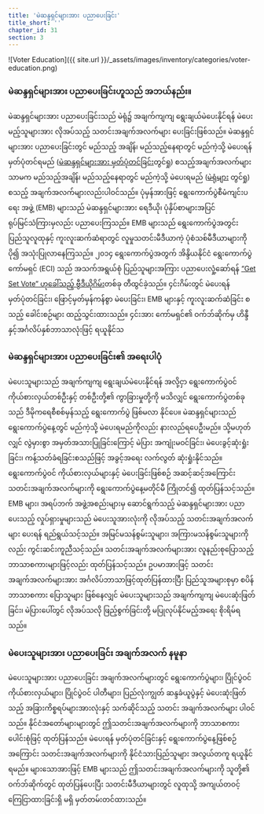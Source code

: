 ```yaml
---
title: 'မဲဆန္ဒရှင်များအား ပညာပေးခြင်း'
title_short: ''
chapter_id: 31
section: 3
---
```


![Voter Education]({{ site.url }}/\_assets/images/inventory/categories/voter-education.png)

### မဲဆန္ဒရှင်များအား ပညာပေးခြင်းဟူသည် အဘယ်နည်း။

မဲဆန္ဒရှင်များအား ပညာပေးခြင်းသည် မဲရုံ၌ အချက်ကျကျ ရွေးချယ်မဲပေးနိုင်ရန် မဲပေးမည့်သူများအား လိုအပ်သည့် သတင်းအချက်အလက်များ ပေးခြင်းဖြစ်သည်။ မဲဆန္ဒရှင်များအား ပညာပေးခြင်းတွင် မည်သည့် အချိန်၊ မည်သည့်နေရာတွင် မည်ကဲ့သို့ မဲပေးရန်မှတ်ပုံတင်ရမည် ([မဲဆန္ဒရှင်များအား မှတ်ပုံတင်ခြင်း](/my/guide/key-categories/voter-registration/)တွင်ရှု) စသည့်အချက်အလက်များသာမက မည်သည့်အချိန်၊ မည်သည့်နေရာတွင် မည်ကဲ့သို့ မဲပေးရမည် ([မဲရုံများ](/my/guide/key-categories/polling-stations/) တွင်ရှု) စသည့် အချက်အလက်များလည်းပါဝင်သည်။ ပုံမှန်အားဖြင့် ရွေးကောက်ပွဲစီမံကျင်းပရေး အဖွဲ့ (EMB) များသည် မဲဆန္ဒရှင်များအား ရေဒီယို၊ ပုံနှိပ်စာများအပြင် ရုပ်မြင်သံကြားမှလည်း ပညာပေးကြသည်။ EMB များသည် ရွေးကောက်ပွဲအတွင်း ပြည်သူလူထုနှင့် ကူးလူးဆက်ဆံရာတွင် လူမှုသတင်းမီဒီယာကဲ့ ပုံစံသစ်မီဒီယာများကို ပို၍ အသုံးပြုလာနေကြသည်။ ၂၀၁၄ ရွေးကောက်ပွဲအတွက် အိန္ဒိယနိုင်ငံ ရွေးကောက်ပွဲကော်မရှင် (ECI) သည် အသက်အရွယ်စုံ ပြည်သူများအကြား ပညာပေးလှုံ့ဆော်ရန် [“Get Set Vote” ဟုခေါ်သည့် ဗွီဒီယိုဂိမ်း](http://eci.nic.in/eci_main1/Sveep/maze_english/index_english.html)တစ်ခု တီထွင်ခဲ့သည်။ ၄င်းဂိမ်းတွင် မဲပေးရန် မှတ်ပုံတင်ခြင်း၊ ဖြောင့်မှတ်မှန်ကန်စွာ မဲပေးခြင်း၊ EMB များနှင့် ကူးလူးဆက်ဆံခြင်း စသည့် ခေါင်းစဉ်များ ထည့်သွင်းထားသည်။ ၄င်းအား ကော်မရှင်၏ ဝက်ဘ်ဆိုက်မှ ဟိန္ဒီနှင့်အင်္ဂလိပ်နှစ်ဘာသာလုံးဖြင့် ရယူနိုင်သ

### မဲဆန္ဒရှင်များအား ပညာပေးခြင်း၏ အရေးပါပုံ

မဲပေးသူများသည် အချက်ကျကျ ရွေးချယ်မဲပေးနိုင်ရန် အလို့ငှာ ရွေးကောက်ပွဲဝင် ကိုယ်စားလှယ်တစ်ဦးနှင့် တစ်ဦးတို့၏ ကွာခြားမှုတို့ကို မသိလျှင် ရွေးကောက်ပွဲတစ်ခု သည် ဒီမိုကရေစီစစ်မှန်သည့် ရွေးကောက်ပွဲ ဖြစ်မလာ နိုင်ပေ။ မဲဆန္ဒရှင်များသည် ရွေးကောက်ပွဲနေ့တွင် မည်ကဲ့သို့ မဲပေးရမည်ကိုလည်း နားလည်ရပေဦးမည်။ သို့မဟုတ်လျှင် လွဲမှားစွာ အမှတ်အသားပြုခြင်းကြောင့် မဲပြား အကျုံးမဝင်ခြင်း၊ မဲပေးခွင့်ဆုံးရှုံးခြင်း၊ ကန့်သတ်ခံရခြင်းစသည်ဖြင့် အခွင့်အရေး လက်လွတ် ဆုံးရှုံးနိုင်သည်။ ရွေးကောက်ပွဲဝင် ကိုယ်စားလှယ်များနှင့် မဲပေးခြင်းဖြစ်စဉ် အဆင့်ဆင့်အကြောင်း သတင်းအချက်အလက်များကို ရွေးကောက်ပွဲနေ့မတိုင်မီ ကြိုတင်၍ ထုတ်ပြန်သင့်သည်။ EMB များ၊ အရပ်ဘက် အဖွဲ့အစည်းများမှ ဆောင်ရွက်သည့် မဲဆန္ဒရှင်များအား ပညာပေးသည့် လှုပ်ရှားမှုများသည် မဲပေးသူအားလုံးကို လိုအပ်သည့် သတင်းအချက်အလက်များ ပေးရန် ရည်ရွယ်သင့်သည်။ အမြင်မသန်စွမ်းသူများ၊ အကြားမသန်စွမ်းသူများကိုလည်း ကွင်းဆင်းကူညီသင့်သည်။ သတင်းအချက်အလက်များအား လူနည်းစုပြောသည့် ဘာသာစကားများဖြင့်လည်း ထုတ်ပြန်သင့်သည်။ ဥပမာအားဖြင့် သတင်းအချက်အလက်များအား အင်္ဂလိပ်ဘာသာဖြင့်ထုတ်ပြန်ထားပြီး ပြည်သူအများစုမှာ စပိန်ဘာသာစကား ပြောသူများ ဖြစ်နေလျှင် မဲပေးသူများသည် အချက်ကျကျ မဲပေးဆုံးဖြတ်ခြင်း၊ မဲပြားပေါ်တွင် လိုအပ်သလို ဖြည့်စွက်ခြင်းတို့ မပြုလုပ်နိုင်မည့်အရေး စိုးရိမ်ရသည်။

### မဲပေးသူများအား ပညာပေးခြင်း အချက်အလက် နမူနာ

မဲပေးသူများအား ပညာပေးခြင်း အချက်အလက်များတွင် ရွေးကောက်ပွဲများ၊ ပြိုင်ပွဲဝင် ကိုယ်စားလှယ်များ၊ ပြိုင်ပွဲဝင် ပါတီများ၊ ပြည်လုံးကျွတ် ဆန္ဒခံယူပွဲနှင့် မဲပေးဆုံးဖြတ်သည့် အခြားကိစ္စရပ်များအားလုံးနှင့် သက်ဆိုင်သည့် သတင်း အချက်အလက်များ ပါဝင်သည်။ နိုင်ငံအတော်များများတွင် ဤသတင်းအချက်အလက်များကို ဘာသာစကားပေါင်းစုံဖြင့် ထုတ်ပြန်သည်။ မဲပေးရန် မှတ်ပုံတင်ခြင်းနှင့် ရွေးကောက်ပွဲနေ့ဖြစ်စဉ်အကြောင်း သတင်းအချက်အလက်များကို နိုင်ငံသားပြည်သူများ အလွယ်တကူ ရယူနိုင်ရမည်။ များသောအားဖြင့် EMB များသည် ဤသတင်းအချက်အလက်များကို သူတို့၏ ဝက်ဘ်ဆိုက်တွင် ထုတ်ပြန်ပေးပြီး သတင်းမီဒီယာများတွင် လူထုသို့ အကျယ်တဝင့် ကြေငြာထားခြင်းရှိ မရှိ မှတ်တမ်းတင်ထားသည်။
